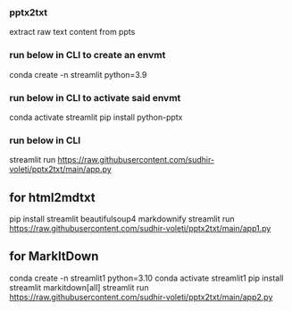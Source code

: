 ### pptx2txt
extract raw text content from ppts

### run below in CLI to create an envmt
conda create -n streamlit python=3.9

### run below in CLI to activate said envmt
conda activate streamlit
pip install python-pptx

### run below in CLI
streamlit run https://raw.githubusercontent.com/sudhir-voleti/pptx2txt/main/app.py

## for html2mdtxt
pip install streamlit beautifulsoup4 markdownify
streamlit run https://raw.githubusercontent.com/sudhir-voleti/pptx2txt/main/app1.py

## for MarkItDown
conda create -n streamlit1 python=3.10
conda activate streamlit1
pip install streamlit markitdown[all]
streamlit run https://raw.githubusercontent.com/sudhir-voleti/pptx2txt/main/app2.py
